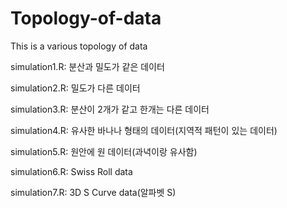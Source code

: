 # Topology-of-data
This is a various topology of data 

simulation1.R: 분산과 밀도가 같은 데이터 

simulation2.R: 밀도가 다른 데이터

simulation3.R: 분산이 2개가 같고 한개는 다른 데이터 

simulation4.R: 유사한 바나나 형태의 데이터(지역적 패턴이 있는 데이터) 

simulation5.R: 원안에 원 데이터(과녁이랑 유사함)

simulation6.R: Swiss Roll data

simulation7.R: 3D S Curve data(알파벳 S)
